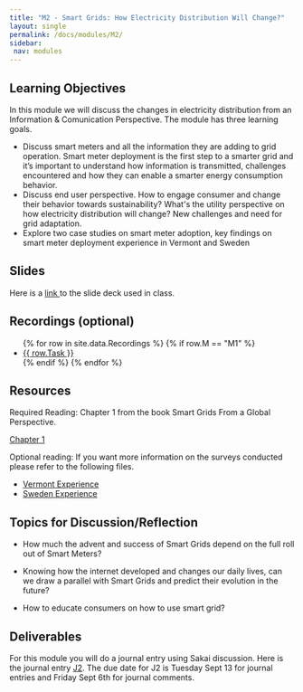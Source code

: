 ```yaml
---
title: "M2 - Smart Grids: How Electricity Distribution Will Change?"
layout: single
permalink: /docs/modules/M2/
sidebar:
 nav: modules
---
```


## Learning Objectives

In this module we will discuss the changes in electricity distribution from an Information & Comunication Perspective. The module has three learning goals.

* Discuss smart meters and all the information they are adding to grid operation. Smart meter deployment is the first step to a smarter grid and it’s important to understand how information is transmitted, challenges encountered and how they can enable a smarter energy consumption behavior. <br>
* Discuss end user perspective. How to engage consumer and change their behavior towards sustainability? What's the utility perspective on how electricity distribution will change? New challenges and need for grid adaptation.
* Explore two case studies on smart meter adoption, key findings on smart meter deployment experience in Vermont and Sweden

## Slides

Here is a <a href="/docs/modules/PPTS/PSE_M2_F23_SmartGrids_Distribution.pdf" > link </a> to the slide deck used in class.

## Recordings (optional)
  <ul>
  {% for row in site.data.Recordings %}
  {% if row.M == "M1" %}
  <li> <a href="{{ row.link }}" target="_blank">{{ row.Task }}</a></li>
  {% endif %}
  {% endfor %}
  </ul>

## Resources

Required Reading: Chapter 1 from the book Smart Grids From a Global Perspective.

<a href="/docs/modules/readings/M2_CH1_SmartGrids_GlobalPerspective.pdf" > Chapter 1 </a>

Optional reading: If you want more information on the surveys conducted please refer to the following files.  

* <a href="/docs/modules/readings/M2_Vermont_experience.pdf" > Vermont Experience </a>
* <a href="/docs/modules/readings/M2_Sweden_experience.pdf" > Sweden Experience </a>

## Topics for Discussion/Reflection

* How much the advent and success of Smart Grids depend on the full roll out of Smart Meters? <br>

* Knowing how the internet developed and changes our daily lives, can we draw a parallel with Smart Grids and predict their evolution in the future? <br>

* How to educate consumers on how to use smart grid? <br>


## Deliverables

For this module you will do a journal entry using Sakai discussion. Here is the journal entry [J2](https://sakai.duke.edu/portal/site/fc198b90-9d77-4c6b-8708-c9d0d044be5b/tool/26e522a4-84f3-4d97-9ad5-a7c405e8ea92/discussionForum/message/dfAllMessages). The due date for J2 is Tuesday Sept 13 for journal entries and Friday Sept 6th for journal comments.
